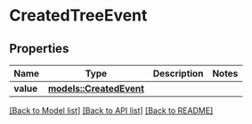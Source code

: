 # CreatedTreeEvent

## Properties

Name | Type | Description | Notes
------------ | ------------- | ------------- | -------------
**value** | [**models::CreatedEvent**](CreatedEvent.md) |  | 

[[Back to Model list]](../README.md#documentation-for-models) [[Back to API list]](../README.md#documentation-for-api-endpoints) [[Back to README]](../README.md)


